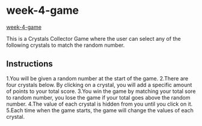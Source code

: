 # week-4-game

[week-4-game]("https://kimjaydot.github.io/week-4-game/")

This is a Crystals Collector Game where the user can select any of the following crystals to match the random number.

## Instructions

1.You will be given a random number at the start of the game.
2.There are four crystals below. By clicking on a crystal, you will add a specific amount of points to your total score.
3.You win the game by matching your total sore to random number, you lose the game if your total goes above the random number.
4.The value of each crystal is hidden from you until you click on it.
5.Each time when the game starts, the game will change the values of each crystal.


